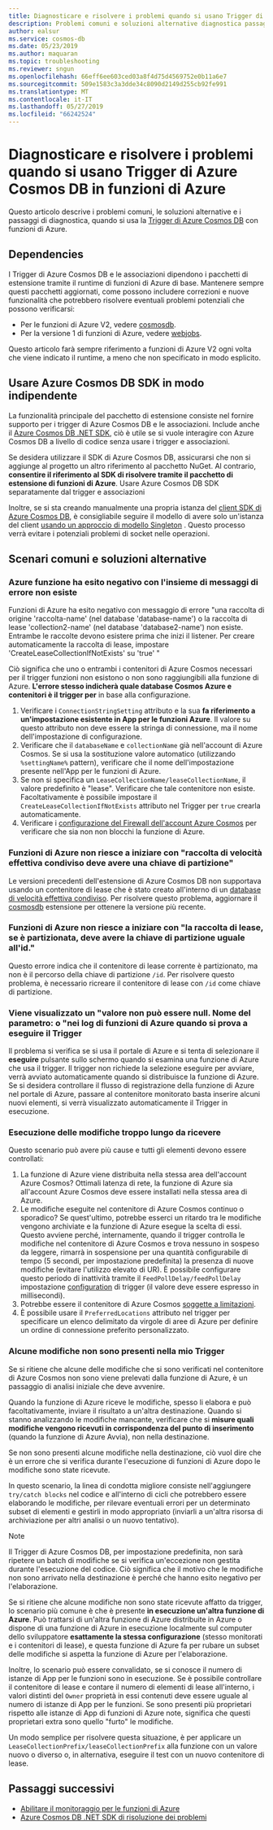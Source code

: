```yaml
---
title: Diagnosticare e risolvere i problemi quando si usano Trigger di Azure Cosmos DB in funzioni di Azure
description: Problemi comuni e soluzioni alternative diagnostica passaggi, quando si usa il Trigger di Azure Cosmos DB con funzioni di Azure
author: ealsur
ms.service: cosmos-db
ms.date: 05/23/2019
ms.author: maquaran
ms.topic: troubleshooting
ms.reviewer: sngun
ms.openlocfilehash: 66eff6ee603ced03a8f4d75d4569752e0b11a6e7
ms.sourcegitcommit: 509e1583c3a3dde34c8090d2149d255cb92fe991
ms.translationtype: MT
ms.contentlocale: it-IT
ms.lasthandoff: 05/27/2019
ms.locfileid: "66242524"
---
```

# <a name="diagnose-and-troubleshoot-issues-when-using-azure-cosmos-db-trigger-in-azure-functions"></a>Diagnosticare e risolvere i problemi quando si usano Trigger di Azure Cosmos DB in funzioni di Azure

Questo articolo descrive i problemi comuni, le soluzioni alternative e i passaggi di diagnostica, quando si usa la [Trigger di Azure Cosmos DB](change-feed-functions.md) con funzioni di Azure.

## <a name="dependencies"></a>Dependencies

I Trigger di Azure Cosmos DB e le associazioni dipendono i pacchetti di estensione tramite il runtime di funzioni di Azure di base. Mantenere sempre questi pacchetti aggiornati, come possono includere correzioni e nuove funzionalità che potrebbero risolvere eventuali problemi potenziali che possono verificarsi:

* Per le funzioni di Azure V2, vedere [cosmosdb](https://www.nuget.org/packages/Microsoft.Azure.WebJobs.Extensions.CosmosDB).
* Per la versione 1 di funzioni di Azure, vedere [webjobs](https://www.nuget.org/packages/Microsoft.Azure.WebJobs.Extensions.DocumentDB).

Questo articolo farà sempre riferimento a funzioni di Azure V2 ogni volta che viene indicato il runtime, a meno che non specificato in modo esplicito.

## <a name="consume-the-azure-cosmos-db-sdk-independently"></a>Usare Azure Cosmos DB SDK in modo indipendente

La funzionalità principale del pacchetto di estensione consiste nel fornire supporto per i trigger di Azure Cosmos DB e le associazioni. Include anche il [Azure Cosmos DB .NET SDK](sql-api-sdk-dotnet-core.md), ciò è utile se si vuole interagire con Azure Cosmos DB a livello di codice senza usare i trigger e associazioni.

Se desidera utilizzare il SDK di Azure Cosmos DB, assicurarsi che non si aggiunge al progetto un altro riferimento al pacchetto NuGet. Al contrario, **consentire il riferimento al SDK di risolvere tramite il pacchetto di estensione di funzioni di Azure**. Usare Azure Cosmos DB SDK separatamente dal trigger e associazioni

Inoltre, se si sta creando manualmente una propria istanza del [client SDK di Azure Cosmos DB](./sql-api-sdk-dotnet-core.md), è consigliabile seguire il modello di avere solo un'istanza del client [usando un approccio di modello Singleton](../azure-functions/manage-connections.md#documentclient-code-example-c) . Questo processo verrà evitare i potenziali problemi di socket nelle operazioni.

## <a name="common-scenarios-and-workarounds"></a>Scenari comuni e soluzioni alternative

### <a name="azure-function-fails-with-error-message-collection-doesnt-exist"></a>Azure funzione ha esito negativo con l'insieme di messaggi di errore non esiste

Funzioni di Azure ha esito negativo con messaggio di errore "una raccolta di origine 'raccolta-name' (nel database 'database-name') o la raccolta di lease 'collection2-name' (nel database 'database2-name') non esiste. Entrambe le raccolte devono esistere prima che inizi il listener. Per creare automaticamente la raccolta di lease, impostare 'CreateLeaseCollectionIfNotExists' su 'true' "

Ciò significa che uno o entrambi i contenitori di Azure Cosmos necessari per il trigger funzioni non esistono o non sono raggiungibili alla funzione di Azure. **L'errore stesso indicherà quale database Cosmos Azure e contenitori è il trigger per** in base alla configurazione.

1. Verificare i `ConnectionStringSetting` attributo e la sua **fa riferimento a un'impostazione esistente in App per le funzioni Azure**. Il valore su questo attributo non deve essere la stringa di connessione, ma il nome dell'impostazione di configurazione.
2. Verificare che il `databaseName` e `collectionName` già nell'account di Azure Cosmos. Se si usa la sostituzione valore automatico (utilizzando `%settingName%` pattern), verificare che il nome dell'impostazione presente nell'App per le funzioni di Azure.
3. Se non si specifica un `LeaseCollectionName/leaseCollectionName`, il valore predefinito è "lease". Verificare che tale contenitore non esiste. Facoltativamente è possibile impostare il `CreateLeaseCollectionIfNotExists` attributo nel Trigger per `true` crearla automaticamente.
4. Verificare i [configurazione del Firewall dell'account Azure Cosmos](how-to-configure-firewall.md) per verificare che sia non non blocchi la funzione di Azure.

### <a name="azure-function-fails-to-start-with-shared-throughput-collection-should-have-a-partition-key"></a>Funzioni di Azure non riesce a iniziare con "raccolta di velocità effettiva condiviso deve avere una chiave di partizione"

Le versioni precedenti dell'estensione di Azure Cosmos DB non supportava usando un contenitore di lease che è stato creato all'interno di un [database di velocità effettiva condiviso](./set-throughput.md#set-throughput-on-a-database). Per risolvere questo problema, aggiornare il [cosmosdb](https://www.nuget.org/packages/Microsoft.Azure.WebJobs.Extensions.CosmosDB) estensione per ottenere la versione più recente.

### <a name="azure-function-fails-to-start-with-the-lease-collection-if-partitioned-must-have-partition-key-equal-to-id"></a>Funzioni di Azure non riesce a iniziare con "la raccolta di lease, se è partizionata, deve avere la chiave di partizione uguale all'id."

Questo errore indica che il contenitore di lease corrente è partizionato, ma non è il percorso della chiave di partizione `/id`. Per risolvere questo problema, è necessario ricreare il contenitore di lease con `/id` come chiave di partizione.

### <a name="you-see-a-value-cannot-be-null-parameter-name-o-in-your-azure-functions-logs-when-you-try-to-run-the-trigger"></a>Viene visualizzato un "valore non può essere null. Nome del parametro: o "nei log di funzioni di Azure quando si prova a eseguire il Trigger

Il problema si verifica se si usa il portale di Azure e si tenta di selezionare il **eseguire** pulsante sullo schermo quando si esamina una funzione di Azure che usa il trigger. Il trigger non richiede la selezione eseguire per avviare, verrà avviato automaticamente quando si distribuisce la funzione di Azure. Se si desidera controllare il flusso di registrazione della funzione di Azure nel portale di Azure, passare al contenitore monitorato basta inserire alcuni nuovi elementi, si verrà visualizzato automaticamente il Trigger in esecuzione.

### <a name="my-changes-take-too-long-be-received"></a>Esecuzione delle modifiche troppo lungo da ricevere

Questo scenario può avere più cause e tutti gli elementi devono essere controllati:

1. La funzione di Azure viene distribuita nella stessa area dell'account Azure Cosmos? Ottimali latenza di rete, la funzione di Azure sia all'account Azure Cosmos deve essere installati nella stessa area di Azure.
2. Le modifiche eseguite nel contenitore di Azure Cosmos continuo o sporadico?
Se quest'ultimo, potrebbe esserci un ritardo tra le modifiche vengono archiviate e la funzione di Azure esegue la scelta di essi. Questo avviene perché, internamente, quando il trigger controlla le modifiche nel contenitore di Azure Cosmos e trova nessuno in sospeso da leggere, rimarrà in sospensione per una quantità configurabile di tempo (5 secondi, per impostazione predefinita) la presenza di nuove modifiche (evitare l'utilizzo elevato di UR). È possibile configurare questo periodo di inattività tramite il `FeedPollDelay/feedPollDelay` impostazione [configuration](../azure-functions/functions-bindings-cosmosdb-v2.md#trigger---configuration) di trigger (il valore deve essere espresso in millisecondi).
3. Potrebbe essere il contenitore di Azure Cosmos [soggette a limitazioni](./request-units.md).
4. È possibile usare il `PreferredLocations` attributo nel trigger per specificare un elenco delimitato da virgole di aree di Azure per definire un ordine di connessione preferito personalizzato.

### <a name="some-changes-are-missing-in-my-trigger"></a>Alcune modifiche non sono presenti nella mio Trigger

Se si ritiene che alcune delle modifiche che si sono verificati nel contenitore di Azure Cosmos non sono viene prelevati dalla funzione di Azure, è un passaggio di analisi iniziale che deve avvenire.

Quando la funzione di Azure riceve le modifiche, spesso li elabora e può facoltativamente, inviare il risultato a un'altra destinazione. Quando si stanno analizzando le modifiche mancante, verificare che si **misure quali modifiche vengono ricevuti in corrispondenza del punto di inserimento** (quando la funzione di Azure Avvia), non nella destinazione.

Se non sono presenti alcune modifiche nella destinazione, ciò vuol dire che è un errore che si verifica durante l'esecuzione di funzioni di Azure dopo le modifiche sono state ricevute.

In questo scenario, la linea di condotta migliore consiste nell'aggiungere `try/catch blocks` nel codice e all'interno di cicli che potrebbero essere elaborando le modifiche, per rilevare eventuali errori per un determinato subset di elementi e gestirli in modo appropriato (inviarli a un'altra risorsa di archiviazione per altri analisi o un nuovo tentativo). 

> [!NOTE]
> Il Trigger di Azure Cosmos DB, per impostazione predefinita, non sarà ripetere un batch di modifiche se si verifica un'eccezione non gestita durante l'esecuzione del codice. Ciò significa che il motivo che le modifiche non sono arrivato nella destinazione è perché che hanno esito negativo per l'elaborazione.

Se si ritiene che alcune modifiche non sono state ricevute affatto da trigger, lo scenario più comune è che è presente **in esecuzione un'altra funzione di Azure**. Può trattarsi di un'altra funzione di Azure distribuite in Azure o dispone di una funzione di Azure in esecuzione localmente sul computer dello sviluppatore **esattamente la stessa configurazione** (stesso monitorati e i contenitori di lease), e questa funzione di Azure fa per rubare un subset delle modifiche si aspetta la funzione di Azure per l'elaborazione.

Inoltre, lo scenario può essere convalidato, se si conosce il numero di istanze di App per le funzioni sono in esecuzione. Se è possibile controllare il contenitore di lease e contare il numero di elementi di lease all'interno, i valori distinti del `Owner` proprietà in essi contenuti deve essere uguale al numero di istanze di App per le funzioni. Se sono presenti più proprietari rispetto alle istanze di App di funzioni di Azure note, significa che questi proprietari extra sono quello "furto" le modifiche.

Un modo semplice per risolvere questa situazione, è per applicare un `LeaseCollectionPrefix/leaseCollectionPrefix` alla funzione con un valore nuovo o diverso o, in alternativa, eseguire il test con un nuovo contenitore di lease.

## <a name="next-steps"></a>Passaggi successivi

* [Abilitare il monitoraggio per le funzioni di Azure](../azure-functions/functions-monitoring.md)
* [Azure Cosmos DB .NET SDK di risoluzione dei problemi](./troubleshoot-dot-net-sdk.md)